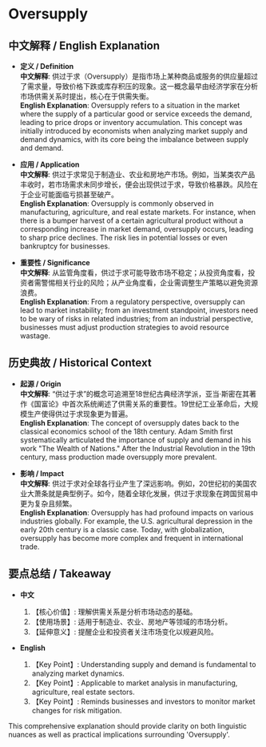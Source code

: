 # Oversupply

## 中文解释 / English Explanation

* **定义 / Definition**  
  **中文解释**: 供过于求（Oversupply）是指市场上某种商品或服务的供应量超过了需求量，导致价格下跌或库存积压的现象。这一概念最早由经济学家在分析市场供需关系时提出，核心在于供需失衡。  
  **English Explanation**: Oversupply refers to a situation in the market where the supply of a particular good or service exceeds the demand, leading to price drops or inventory accumulation. This concept was initially introduced by economists when analyzing market supply and demand dynamics, with its core being the imbalance between supply and demand.

* **应用 / Application**  
  **中文解释**: 供过于求常见于制造业、农业和房地产市场。例如，当某类农产品丰收时，若市场需求未同步增长，便会出现供过于求，导致价格暴跌。风险在于企业可能面临亏损甚至破产。  
  **English Explanation**: Oversupply is commonly observed in manufacturing, agriculture, and real estate markets. For instance, when there is a bumper harvest of a certain agricultural product without a corresponding increase in market demand, oversupply occurs, leading to sharp price declines. The risk lies in potential losses or even bankruptcy for businesses.

* **重要性 / Significance**  
  **中文解释**: 从监管角度看，供过于求可能导致市场不稳定；从投资角度看，投资者需警惕相关行业的风险；从产业角度看，企业需调整生产策略以避免资源浪费。  
  **English Explanation**: From a regulatory perspective, oversupply can lead to market instability; from an investment standpoint, investors need to be wary of risks in related industries; from an industrial perspective, businesses must adjust production strategies to avoid resource wastage.

## 历史典故 / Historical Context

* **起源 / Origin**  
  **中文解释**: “供过于求”的概念可追溯至18世纪古典经济学派，亚当·斯密在其著作《国富论》中首次系统阐述了供需关系的重要性。19世纪工业革命后，大规模生产使得供过于求现象更为普遍。  
  **English Explanation**: The concept of oversupply dates back to the classical economics school of the 18th century. Adam Smith first systematically articulated the importance of supply and demand in his work "The Wealth of Nations." After the Industrial Revolution in the 19th century, mass production made oversupply more prevalent.

* **影响 / Impact**  
  **中文解释**: 供过于求对全球各行业产生了深远影响。例如，20世纪初的美国农业大萧条就是典型例子。如今，随着全球化发展，供过于求现象在跨国贸易中更为复杂且频繁。  
  **English Explanation**: Oversupply has had profound impacts on various industries globally. For example, the U.S. agricultural depression in the early 20th century is a classic case. Today, with globalization, oversupply has become more complex and frequent in international trade.

## 要点总结 / Takeaway

* **中文**  
  1. 【核心价值】:  理解供需关系是分析市场动态的基础。
  2. 【使用场景】:  适用于制造业、农业、房地产等领域的市场分析。
  3. 【延伸意义】:  提醒企业和投资者关注市场变化以规避风险。

* **English**  
  1. 【Key Point】: Understanding supply and demand is fundamental to analyzing market dynamics.
  2. 【Key Point】: Applicable to market analysis in manufacturing, agriculture, real estate sectors.
  3. 【Key Point】: Reminds businesses and investors to monitor market changes for risk mitigation.

This comprehensive explanation should provide clarity on both linguistic nuances as well as practical implications surrounding 'Oversupply'.